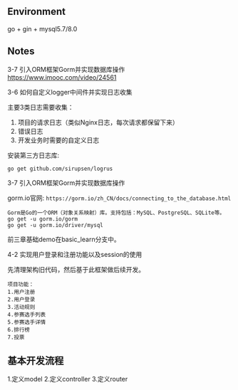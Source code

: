 ## Environment

go + gin + mysql5.7/8.0

## Notes

3-7 引入ORM框架Gorm并实现数据库操作 https://www.imooc.com/video/24561

3-6 如何自定义logger中间件并实现日志收集

主要3类日志需要收集：
1. 项目的请求日志（类似Nginx日志，每次请求都保留下来）
2. 错误日志
3. 开发业务时需要的自定义日志

安装第三方日志库:
```
go get github.com/sirupsen/logrus
```

3-7 引入ORM框架Gorm并实现数据库操作

gorm.io官网: `https://gorm.io/zh_CN/docs/connecting_to_the_database.html`

```
Gorm是Go的一个ORM（对象关系映射）库。支持包括：MySQL、PostgreSQL、SQLite等。
go get -u gorm.io/gorm
go get -u gorm.io/driver/mysql
```

前三章基础demo在basic_learn分支中。

4-2 实现用户登录和注册功能以及session的使用

先清理架构旧代码，然后基于此框架做后续开发。

```
项目功能：
1.用户注册
2.用户登录
3.活动规则
4.参赛选手列表
5.参赛选手详情
6.排行榜
7.投票
```

## 基本开发流程

1.定义model
2.定义controller
3.定义router
